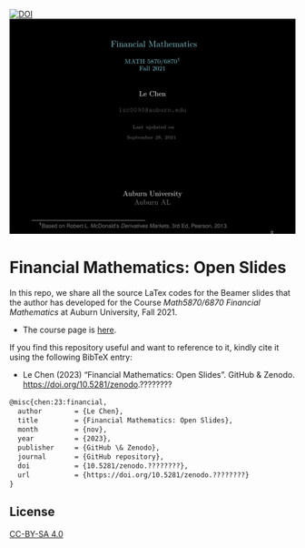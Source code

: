 [![DOI](https://zenodo.org/badge/DOI/10.5281/zenodo.????????.svg)](https://doi.org/10.5281/zenodo.????????)
![Cover](./media/Cover.png)

# Financial Mathematics: Open Slides

In this repo, we share all the source LaTex codes for the Beamer slides that the author has developed for the Course _Math5870/6870 Financial Mathematics_ at Auburn University, Fall 2021.

  * The course page is [here](http://webhome.auburn.edu/~lzc0090/teaching/2021_Fall_Math5870/).

If you find this repository useful and want to reference to it, kindly cite it using the following BibTeX entry: 

* Le Chen (2023) “Financial Mathematics: Open Slides”. GitHub & Zenodo. https://doi.org/10.5281/zenodo.????????

```
@misc{chen:23:financial,
  author        = {Le Chen},
  title         = {Financial Mathematics: Open Slides},
  month         = {nov},
  year          = {2023},
  publisher     = {GitHub \& Zenodo},
  journal       = {GitHub repository},
  doi           = {10.5281/zenodo.????????},
  url           = {https://doi.org/10.5281/zenodo.????????}
}
```

## License

[CC-BY-SA 4.0](LICENSE)
